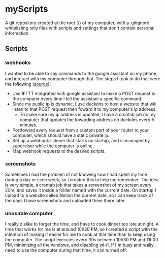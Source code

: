 # myScripts

A git repository created at the root (/) of my computer, with a .gitignore whitelisting only files with scripts and settings that don't contain personal information.

## Scripts

### webhooks

I wanted to be able to say commands to the google assistant on my phone, and interact with my computer through that. The steps I took to do that were the following ([source](https://www.reddit.com/r/ifttt/comments/adbc9z/how_to_issue_commands_to_your_computer_with/)):

- Use IFTTT integrated with google assistant to make a POST request to the computer every time I tell the assistant a specific command.  
- Since my public ip is dynamic, I use duckdns to host a website that will listen to that POST request then foward it to my computer's ip address.
    - To make sure my ip address is updated, I have a crontab job on my computer that updates the fowarding address on duckdns every 5 minutes.
- Portfoward every request from a custom port of your router to your computer, which should have a static private ip.
- Set up a webhook listener that starts on startup, and is managed by supervisor while the computer is online.
- Map webhook requests to the desired scripts.

### screenshots

Sometimes I had the problem of not knowing how I had spent my time during a day or even week, so I created this to help me remember. The idea is very simple, a crontab job that takes a screenshot of my screen every 20m, and saves it inside a folder named with the current date. On startup I upload to a website called Notion the current date, so I can keep track of the days I have screenshots and uploaded them there later.

### unusable computer

I really dislike to forget the time, and have to cook dinner too late at night. A time that works for me is at around 10h30 PM, so I created a script with the intention of making it easier for me to cook at that time than to keep using the computer. The script executes every 30s between 10h30 PM and 11h00 PM, minimizing all the windows, and disabling wi-fi. If I'm busy and really need to use the computer during that time, it can turned off.



